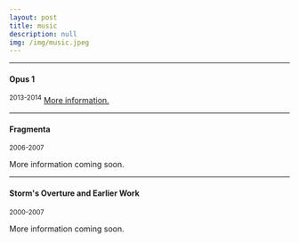 ```yaml
---
layout: post
title: music
description: null
img: /img/music.jpeg
---
```


***
<sub></sub>
<h4>Opus 1</h4>
<sup>2013-2014</sup>
<a href="http://jared-desjardins.github.io/music/opus1/">More information.</a>  

***
<sub></sub>
<h4>Fragmenta</h4>
<sup>2006-2007</sup>  
<p>More information coming soon.</p>  

***
<sub></sub>
<h4>Storm's Overture and Earlier Work</h4>
<sup>2000-2007</sup>  
<p>More information coming soon.</p>  
